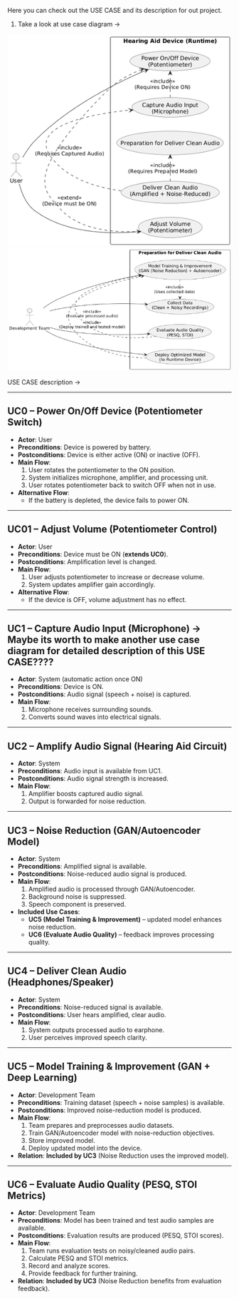 Here you can check out the USE CASE and its description for out project.

1. Take a look at use case diagram ->
   
![Error](https://github.com/GANNoiseRemover/NoiseFilter/blob/main/img/USE_CASE1.png)
![Error](https://github.com/GANNoiseRemover/NoiseFilter/blob/main/img/USE_CASE2.png)


USE CASE description ->

---

## **UC0 – Power On/Off Device (Potentiometer Switch)**

* **Actor**: User
* **Preconditions**: Device is powered by battery.
* **Postconditions**: Device is either active (ON) or inactive (OFF).
* **Main Flow**:
  1. User rotates the potentiometer to the ON position.
  2. System initializes microphone, amplifier, and processing unit.
  3. User rotates potentiometer back to switch OFF when not in use.
* **Alternative Flow**:
  * If the battery is depleted, the device fails to power ON.

---

## **UC01 – Adjust Volume (Potentiometer Control)**
* **Actor**: User
* **Preconditions**: Device must be ON (**extends UC0**).
* **Postconditions**: Amplification level is changed.
* **Main Flow**:
  1. User adjusts potentiometer to increase or decrease volume.
  2. System updates amplifier gain accordingly.
* **Alternative Flow**:
  * If the device is OFF, volume adjustment has no effect.

---

## **UC1 – Capture Audio Input (Microphone)** -> Maybe its worth to make another use case diagram for detailed description of this USE CASE????
* **Actor**: System (automatic action once ON)
* **Preconditions**: Device is ON.
* **Postconditions**: Audio signal (speech + noise) is captured.
* **Main Flow**:
  1. Microphone receives surrounding sounds.
  2. Converts sound waves into electrical signals.

---

## **UC2 – Amplify Audio Signal (Hearing Aid Circuit)**
* **Actor**: System
* **Preconditions**: Audio input is available from UC1.
* **Postconditions**: Audio signal strength is increased.
* **Main Flow**:
  1. Amplifier boosts captured audio signal.
  2. Output is forwarded for noise reduction.

---

## **UC3 – Noise Reduction (GAN/Autoencoder Model)**
* **Actor**: System
* **Preconditions**: Amplified signal is available.
* **Postconditions**: Noise-reduced audio signal is produced.
* **Main Flow**:
  1. Amplified audio is processed through GAN/Autoencoder.
  2. Background noise is suppressed.
  3. Speech component is preserved.
* **Included Use Cases**:
  * **UC5 (Model Training & Improvement)** – updated model enhances noise reduction.
  * **UC6 (Evaluate Audio Quality)** – feedback improves processing quality.

---

## **UC4 – Deliver Clean Audio (Headphones/Speaker)**
* **Actor**: System
* **Preconditions**: Noise-reduced signal is available.
* **Postconditions**: User hears amplified, clear audio.
* **Main Flow**:
  1. System outputs processed audio to earphone.
  2. User perceives improved speech clarity.

---

## **UC5 – Model Training & Improvement (GAN + Deep Learning)**
* **Actor**: Development Team
* **Preconditions**: Training dataset (speech + noise samples) is available.
* **Postconditions**: Improved noise-reduction model is produced.
* **Main Flow**:
  1. Team prepares and preprocesses audio datasets.
  2. Train GAN/Autoencoder model with noise-reduction objectives.
  3. Store improved model.
  4. Deploy updated model into the device.
* **Relation**: **Included by UC3** (Noise Reduction uses the improved model).

---

## **UC6 – Evaluate Audio Quality (PESQ, STOI Metrics)**
* **Actor**: Development Team
* **Preconditions**: Model has been trained and test audio samples are available.
* **Postconditions**: Evaluation results are produced (PESQ, STOI scores).
* **Main Flow**:
  1. Team runs evaluation tests on noisy/cleaned audio pairs.
  2. Calculate PESQ and STOI metrics.
  3. Record and analyze scores.
  4. Provide feedback for further training.
* **Relation**: **Included by UC3** (Noise Reduction benefits from evaluation feedback).



